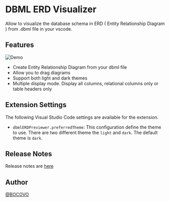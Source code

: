 # DBML ERD Visualizer

Allow to visualize the database schema in ERD ( Entity Relationship Diagram ) from .dbml file in your vscode.

## Features

![Demo](https://github.com/BOCOVO/db-schema-visualizer/assets/51182814/a59fd0c0-246d-4f00-be39-9885d88b8b85)

- Create Entity Relationship Diagram from your dbml file
- Allow you to drag diagrams
- Support both light and dark themes
- Multiple display mode. Display all columns, relational columns only or table headers only

## Extension Settings

The following Visual Studio Code settings are available for the extension.

- `dbmlERDPreviewer.preferredTheme`: This configuration define the theme to use. There are two different theme the `light` and `dark`. The default theme is `dark`.

## Release Notes

Release notes are [here](./CHANGELOG.md)

## Author

[@BOCOVO](https://github.com/BOCOVO)
